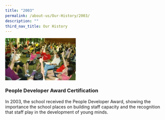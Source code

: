 ```yaml
---
title: "2003"
permalink: /about-us/Our-History/2003/
description: ""
third_nav_title: Our History
---
```

<img src="/images/2003.jpg" style="width:45%" align=left>

<br clear="left">

### People Developer Award Certification
In 2003, the school received the People Developer Award, showing the importance the school places on building staff capacity and the recognition that staff play in the development of young minds.
